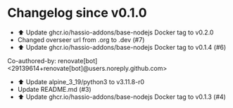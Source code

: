 # Changelog since v0.1.0
- ⬆️ Update ghcr.io/hassio-addons/base-nodejs Docker tag to v0.2.0 
- Changed overseer url from .org to .dev (#7) 
- ⬆️ Update ghcr.io/hassio-addons/base-nodejs Docker tag to v0.1.4 (#6)

Co-authored-by: renovate[bot] <29139614+renovate[bot]@users.noreply.github.com> 
- ⬆️ Update alpine_3_19/python3 to v3.11.8-r0 
- Update README.md (#3) 
- ⬆️ Update ghcr.io/hassio-addons/base-nodejs Docker tag to v0.1.3 (#4) 
